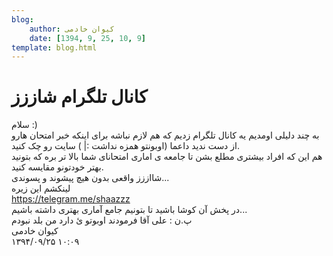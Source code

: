 ```yaml
---
blog:
    author: کیوان خادمی
    date: [1394, 9, 25, 10, 9]
template: blog.html
---
```

# کانال تلگرام شاززز

<div class="cnt">
سلام :)<div>به چند دلیلی اومدیم یه کانال تلگرام زدیم که هم لازم نباشه برای اینکه خبر امتحان هارو از دست ندید داعما (اوبونتو همزه نداشت :| ) سایت رو چک کنید.</div>
<div>هم این که افراد بیشتری مطلع بشن تا جامعه ی اماری امتحانای شما بالا تر بره که بتونید بهتر خودتونو مقایسه کنید.</div>
<div>شااززز واقعی بدون هیچ پیشوند و پسوندی...</div>
<div>لینکشم این زیره</div>
<div><a href="https://telegram.me/shaazzz">https://telegram.me/shaazzz</a></div>
<div>در پخش آن کوشا باشید تا بتونیم جامع آماری بهتری داشته باشیم...</div>
<div>پ.ن : علی آقا فرمودند اوبوتو ئ دارد من بلد نبودم</div>
</div>

<div class="blog-info">
    <div class="blog-author">کیوان خادمی</div>
    <div class="blog-date">۱۳۹۴/۰۹/۲۵ ۱۰:۰۹</div>
</div>

